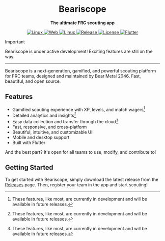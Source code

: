 <h1 align="center">Beariscope</h1>
<p align="center">
  <b>The ultimate FRC scouting app</b>
</p>

<p align="center">
  <a href="https://github.com/betterbearmetalcode/beariscope/actions/workflows/linux.yml">
    <img src="https://img.shields.io/github/actions/workflow/status/betterbearmetalcode/beariscope/.github/workflows/linux.yml?label=Linux&logo=github" alt="Linux"/>
  </a>
  <a href="https://github.com/betterbearmetalcode/beariscope/actions/workflows/web.yml">
    <img src="https://img.shields.io/github/actions/workflow/status/betterbearmetalcode/beariscope/.github/workflows/web.yml?label=Web&logo=github" alt="Web"/>
  </a>
  <a href="https://github.com/betterbearmetalcode/beariscope/actions/workflows/windows.yml">
    <img src="https://img.shields.io/github/actions/workflow/status/betterbearmetalcode/beariscope/.github/workflows/windows.yml?label=Windows&logo=github" alt="Linux"/>
  </a>
  <a href="https://github.com/betterbearmetalcode/beariscope/releases">
    <img src="https://img.shields.io/github/v/release/betterbearmetalcode/beariscope?label=Latest%20Release" alt="Release"/>
  </a>
  <a href="https://github.com/betterbearmetalcode/beariscope/blob/main/LICENSE">
    <img src="https://img.shields.io/github/license/betterbearmetalcode/beariscope?color=blue" alt="License"/>
  </a>
  <a href="https://flutter.dev/">
    <img src="https://img.shields.io/badge/Built%20with-Flutter-02569B?logo=flutter" alt="Flutter"/>
  </a>
</p>

> [!IMPORTANT]
> Beariscope is under active development! Exciting features are still on the way.
---

Beariscope is a next-generation, gamified, and powerful scouting platform for FRC teams, designed and maintained by
Bear Metal 2046. Fast, beautiful, and open source.

## Features

- Gamified scouting experience with XP, levels, and match wagers[^1]
- Detailed analytics and insights[^1]
- Easy data collection and transfer through the cloud[^1]
- Fast, responsive, and cross-platform
- Beautiful, intuitive, and customizable UI
- Mobile and desktop support
- Built with Flutter

And the best part? It's open for all teams to use, modify, and contribute to!

## Getting Started

To get started with Beariscope, simply download the latest release from
the [Releases](https://github.com/betterbearmetalcode/beariscope/releases) page. Then, register your team in the app and
start scouting!

[^1]: These features, like most, are currently in development and will be available in future releases.